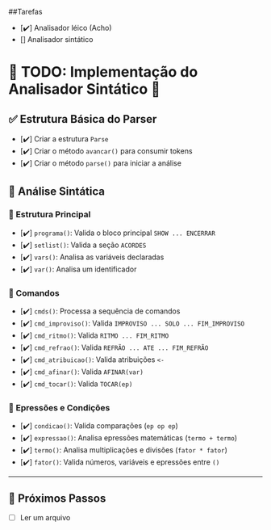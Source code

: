 ##Tarefas

- [✔️] Analisador léico (Acho)
- [] Analisador sintático

# 📌 TODO: Implementação do Analisador Sintático 🎵

## ✅ Estrutura Básica do Parser

- [✔️] Criar a estrutura `Parse`
- [✔️] Criar o método `avancar()` para consumir tokens
- [✔️] Criar o método `parse()` para iniciar a análise

## 🎼 Análise Sintática

### 🌟 Estrutura Principal

- [✔️] `programa()`: Valida o bloco principal `SHOW ... ENCERRAR`
- [✔️] `setlist()`: Valida a seção `ACORDES`
- [✔️] `vars()`: Analisa as variáveis declaradas
- [✔️] `var()`: Analisa um identificador

### 🎵 Comandos

- [✔️] `cmds()`: Processa a sequência de comandos
- [✔️] `cmd_improviso()`: Valida `IMPROVISO ... SOLO ... FIM_IMPROVISO`
- [✔️] `cmd_ritmo()`: Valida `RITMO ... FIM_RITMO`
- [✔️] `cmd_refrao()`: Valida `REFRÃO ... ATE ... FIM_REFRÃO`
- [✔️] `cmd_atribuicao()`: Valida atribuições `<-`
- [✔️] `cmd_afinar()`: Valida `AFINAR(var)`
- [✔️] `cmd_tocar()`: Valida `TOCAR(ep)`

### 🔢 Epressões e Condições

- [✔️] `condicao()`: Valida comparações (`ep op ep`)
- [✔️] `expressao()`: Analisa epressões matemáticas (`termo + termo`)
- [✔️] `termo()`: Analisa multiplicações e divisões (`fator * fator`)
- [✔️] `fator()`: Valida números, variáveis e epressões entre `()`

---

## 🚀 Próximos Passos

- [ ] Ler um arquivo
